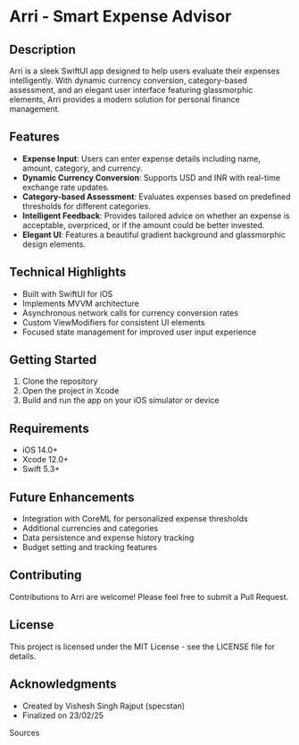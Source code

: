 # Arri - Smart Expense Advisor

## Description

Arri is a sleek SwiftUI app designed to help users evaluate their expenses intelligently. With dynamic currency conversion, category-based assessment, and an elegant user interface featuring glassmorphic elements, Arri provides a modern solution for personal finance management.

## Features

- **Expense Input**: Users can enter expense details including name, amount, category, and currency.
- **Dynamic Currency Conversion**: Supports USD and INR with real-time exchange rate updates.
- **Category-based Assessment**: Evaluates expenses based on predefined thresholds for different categories.
- **Intelligent Feedback**: Provides tailored advice on whether an expense is acceptable, overpriced, or if the amount could be better invested.
- **Elegant UI**: Features a beautiful gradient background and glassmorphic design elements.

## Technical Highlights

- Built with SwiftUI for iOS
- Implements MVVM architecture
- Asynchronous network calls for currency conversion rates
- Custom ViewModifiers for consistent UI elements
- Focused state management for improved user input experience

## Getting Started

1. Clone the repository
2. Open the project in Xcode
3. Build and run the app on your iOS simulator or device

## Requirements

- iOS 14.0+
- Xcode 12.0+
- Swift 5.3+

## Future Enhancements

- Integration with CoreML for personalized expense thresholds
- Additional currencies and categories
- Data persistence and expense history tracking
- Budget setting and tracking features

## Contributing

Contributions to Arri are welcome! Please feel free to submit a Pull Request.

## License

This project is licensed under the MIT License - see the LICENSE file for details.

## Acknowledgments

- Created by Vishesh Singh Rajput (specstan)
- Finalized on 23/02/25

Sources
